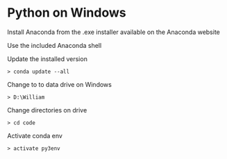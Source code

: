 # Python on Windows

Install Anaconda from the .exe installer available on the Anaconda website

Use the included Anaconda shell

Update the installed version

    > conda update --all

Change to to data drive on Windows

	> D:\William

Change directories on drive

	> cd code

Activate conda env

	> activate py3env



